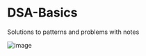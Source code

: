 # DSA-Basics
Solutions to patterns and problems with notes

![image](https://github.com/user-attachments/assets/09baead2-f26c-42d4-870b-8c33f91b9bb6)

